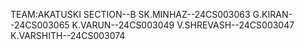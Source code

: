 TEAM:AKATUSKI
SECTION--B
SK.MINHAZ--24CS003063
G.KIRAN--24CS003065
K.VARUN--24CS003049
V.SHREVASH--24CS003047
K.VARSHITH--24CS003074

